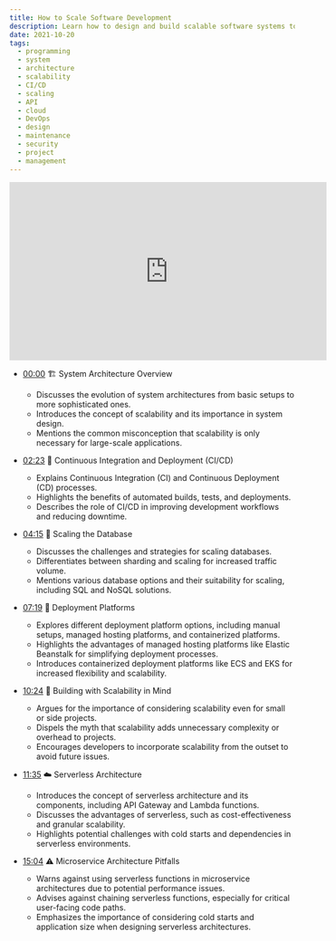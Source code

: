 ```yaml
---
title: How to Scale Software Development
description: Learn how to design and build scalable software systems to handle increased traffic and user demand.
date: 2021-10-20
tags:
  - programming
  - system
  - architecture
  - scalability
  - CI/CD
  - scaling
  - API
  - cloud
  - DevOps
  - design
  - maintenance
  - security
  - project
  - management
---
```



<iframe width="560" height="315" src="https://www.youtube.com/embed/slV0zdUEYJw?si=XQfuXZZ2aNMsUwZu" title="YouTube video player" frameborder="0" allow="accelerometer; autoplay; clipboard-write; encrypted-media; gyroscope; picture-in-picture; web-share" allowfullscreen></iframe>

- [00:00](https://www.youtube.com/watch?v=slV0zdUEYJw&t=0s) 🏗️ System Architecture Overview

  - Discusses the evolution of system architectures from basic setups to more sophisticated ones.
  - Introduces the concept of scalability and its importance in system design.
  - Mentions the common misconception that scalability is only necessary for large-scale applications.

- [02:23](https://www.youtube.com/watch?v=slV0zdUEYJw&t=143s) 🔄 Continuous Integration and Deployment (CI/CD)

  - Explains Continuous Integration (CI) and Continuous Deployment (CD) processes.
  - Highlights the benefits of automated builds, tests, and deployments.
  - Describes the role of CI/CD in improving development workflows and reducing downtime.

- [04:15](https://www.youtube.com/watch?v=slV0zdUEYJw&t=255s) 💾 Scaling the Database

  - Discusses the challenges and strategies for scaling databases.
  - Differentiates between sharding and scaling for increased traffic volume.
  - Mentions various database options and their suitability for scaling, including SQL and NoSQL solutions.

- [07:19](https://www.youtube.com/watch?v=slV0zdUEYJw&t=439s) 🚀 Deployment Platforms

  - Explores different deployment platform options, including manual setups, managed hosting platforms, and containerized platforms.
  - Highlights the advantages of managed hosting platforms like Elastic Beanstalk for simplifying deployment processes.
  - Introduces containerized deployment platforms like ECS and EKS for increased flexibility and scalability.

- [10:24](https://www.youtube.com/watch?v=slV0zdUEYJw&t=624s) 🧠 Building with Scalability in Mind

  - Argues for the importance of considering scalability even for small or side projects.
  - Dispels the myth that scalability adds unnecessary complexity or overhead to projects.
  - Encourages developers to incorporate scalability from the outset to avoid future issues.

- [11:35](https://www.youtube.com/watch?v=slV0zdUEYJw&t=695s) ☁️ Serverless Architecture

  - Introduces the concept of serverless architecture and its components, including API Gateway and Lambda functions.
  - Discusses the advantages of serverless, such as cost-effectiveness and granular scalability.
  - Highlights potential challenges with cold starts and dependencies in serverless environments.

- [15:04](https://www.youtube.com/watch?v=slV0zdUEYJw&t=904s) ⚠️ Microservice Architecture Pitfalls

  - Warns against using serverless functions in microservice architectures due to potential performance issues.
  - Advises against chaining serverless functions, especially for critical user-facing code paths.
  - Emphasizes the importance of considering cold starts and application size when designing serverless architectures.